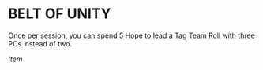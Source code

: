 # BELT OF UNITY

Once per session, you can spend 5 Hope to lead a Tag Team Roll with three PCs instead of two.

*Item*
